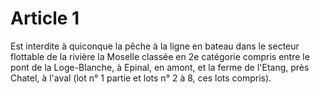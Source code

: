 # Article 1

Est interdite à quiconque la pêche à la ligne en bateau dans le secteur flottable de la rivière la Moselle classée en 2e catégorie compris entre le pont de la Loge-Blanche, à Epinal, en amont, et la ferme de l'Etang, près Chatel, à l'aval (lot n° 1 partie et lots n° 2 à 8, ces lots compris).
